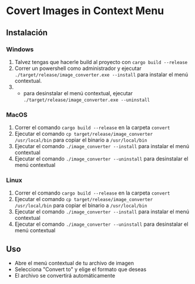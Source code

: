 # Covert Images in Context Menu

## Instalación

### Windows
1. Talvez tengas que hacerle build al proyecto con `cargo build --release`
2. Correr un powershell como administrador y ejecutar `./target/release/image_converter.exe --install` para instalar el menú contextual.
3. - para desinstalar el menú contextual, ejecutar `./target/release/image_converter.exe --uninstall`

### MacOS
1. Correr el comando `cargo build --release` en la carpeta `convert`
2. Ejecutar el comando `cp target/release/image_converter /usr/local/bin` para copiar el binario a `/usr/local/bin`
3. Ejecutar el comando `./image_converter --install` para instalar el menú contextual
4. Ejecutar el comando `./image_converter --uninstall` para desinstalar el menú contextual

### Linux
1. Correr el comando `cargo build --release` en la carpeta `convert`
2. Ejecutar el comando `cp target/release/image_converter /usr/local/bin` para copiar el binario a `/usr/local/bin`
3. Ejecutar el comando `./image_converter --install` para instalar el menú contextual
4. Ejecutar el comando `./image_converter --uninstall` para desinstalar el menú contextual

## Uso

- Abre el menú contextual de tu archivo de imagen
- Selecciona "Convert to" y elige el formato que deseas
- El archivo se convertirá automáticamente
